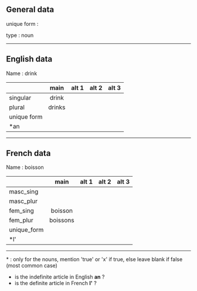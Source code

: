 ## General data

unique form :

type : noun

---

## English data

Name : drink

|             |  main  | alt 1 | alt 2 | alt 3 |
| :---------- | :----: | :---: | :---: | ----- |
| singular    | drink  |       |       |       |
| plural      | drinks |       |       |       |
| unique form |        |       |       |       |
| \*an        |        |       |       |       |

---

## French data

Name : boisson

|             |   main   | alt 1 | alt 2 | alt 3 |
| :---------- | :------: | :---: | :---: | :---: |
| masc_sing   |          |       |       |       |
| masc_plur   |          |       |       |       |
| fem_sing    | boisson  |       |       |       |
| fem_plur    | boissons |       |       |       |
| unique_form |          |       |       |       |
| \*l'        |          |       |       |       |

---

\* : only for the nouns, mention 'true' or 'x' if true, else leave blank if false (most common case)

- is the indefinite article in English **an** ?
- is the definite article in French **l'** ?
